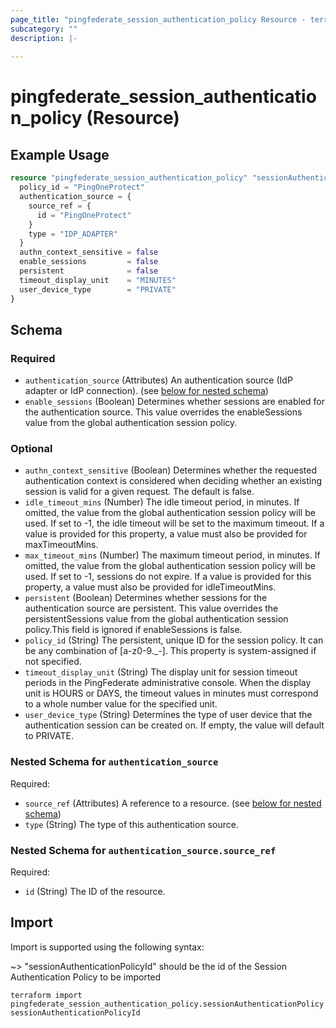 ```yaml
---
page_title: "pingfederate_session_authentication_policy Resource - terraform-provider-pingfederate"
subcategory: ""
description: |-
  
---
```


# pingfederate_session_authentication_policy (Resource)



## Example Usage

```terraform
resource "pingfederate_session_authentication_policy" "sessionAuthenticationPolicy" {
  policy_id = "PingOneProtect"
  authentication_source = {
    source_ref = {
      id = "PingOneProtect"
    }
    type = "IDP_ADAPTER"
  }
  authn_context_sensitive = false
  enable_sessions         = false
  persistent              = false
  timeout_display_unit    = "MINUTES"
  user_device_type        = "PRIVATE"
}
```

<!-- schema generated by tfplugindocs -->
## Schema

### Required

- `authentication_source` (Attributes) An authentication source (IdP adapter or IdP connection). (see [below for nested schema](#nestedatt--authentication_source))
- `enable_sessions` (Boolean) Determines whether sessions are enabled for the authentication source. This value overrides the enableSessions value from the global authentication session policy.

### Optional

- `authn_context_sensitive` (Boolean) Determines whether the requested authentication context is considered when deciding whether an existing session is valid for a given request. The default is false.
- `idle_timeout_mins` (Number) The idle timeout period, in minutes. If omitted, the value from the global authentication session policy will be used. If set to -1, the idle timeout will be set to the maximum timeout. If a value is provided for this property, a value must also be provided for maxTimeoutMins.
- `max_timeout_mins` (Number) The maximum timeout period, in minutes. If omitted, the value from the global authentication session policy will be used. If set to -1, sessions do not expire. If a value is provided for this property, a value must also be provided for idleTimeoutMins.
- `persistent` (Boolean) Determines whether sessions for the authentication source are persistent. This value overrides the persistentSessions value from the global authentication session policy.This field is ignored if enableSessions is false.
- `policy_id` (String) The persistent, unique ID for the session policy. It can be any combination of [a-z0-9._-]. This property is system-assigned if not specified.
- `timeout_display_unit` (String) The display unit for session timeout periods in the PingFederate administrative console. When the display unit is HOURS or DAYS, the timeout values in minutes must correspond to a whole number value for the specified unit.
- `user_device_type` (String) Determines the type of user device that the authentication session can be created on. If empty, the value will default to PRIVATE.

<a id="nestedatt--authentication_source"></a>
### Nested Schema for `authentication_source`

Required:

- `source_ref` (Attributes) A reference to a resource. (see [below for nested schema](#nestedatt--authentication_source--source_ref))
- `type` (String) The type of this authentication source.

<a id="nestedatt--authentication_source--source_ref"></a>
### Nested Schema for `authentication_source.source_ref`

Required:

- `id` (String) The ID of the resource.

## Import

Import is supported using the following syntax:

~> "sessionAuthenticationPolicyId" should be the id of the Session Authentication Policy to be imported

```shell
terraform import pingfederate_session_authentication_policy.sessionAuthenticationPolicy sessionAuthenticationPolicyId
```